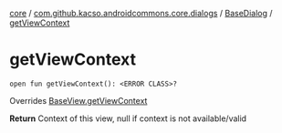 [core](../../index.md) / [com.github.kacso.androidcommons.core.dialogs](../index.md) / [BaseDialog](index.md) / [getViewContext](.)

# getViewContext

`open fun getViewContext(): <ERROR CLASS>?`

Overrides [BaseView.getViewContext](../../com.github.kacso.androidcommons.core.views/-base-view/get-view-context.md)

**Return**
Context of this view, null if context is not available/valid

